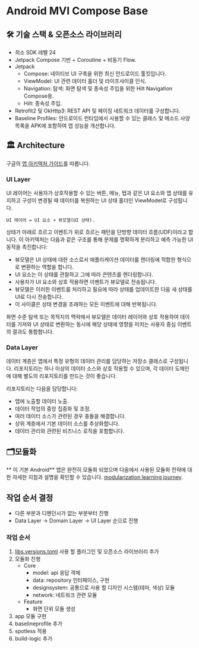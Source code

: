 # Android MVI Compose Base

## 🛠 기술 스택 & 오픈소스 라이브러리
- 최소 SDK 레벨 24
- Jetpack Compose 기반 + Coroutine + 비동기 Flow.
- Jetpack
  - Compose: 네이티브 UI 구축을 위한 최신 안드로이드 툴킷입니다.
  - ViewModel: UI 관련 데이터 홀더 및 라이프사이클 인식.
  - Navigation: 탐색: 화면 탐색 및 종속성 주입을 위한 Hilt Navigation Compose용.
  - Hilt: 종속성 주입.
- Retrofit2 및 OkHttp3: REST API 및 페이징 네트워크 데이터를 구성합니다.
- Baseline Profiles: 안드로이드 런타임에서 사용할 수 있는 클래스 및 메소드 사양 목록을 APK에 포함하여 앱 성능을 개선합니다.

## 🏛️ Architecture
구글의 [앱 아키텍처 가이드](https://developer.android.com/topic/architecture?hl=ko)를 따릅니다.

### UI Layer
UI 레이어는 사용자가 상호작용할 수 있는 버튼, 메뉴, 탭과 같은 UI 요소와 앱 상태를 유지하고 구성이 변경될 때 데이터를 복원하는 UI 상태 홀더인 ViewModel로 구성됩니다.

`UI 레이어 = UI 요소 + 뷰모델(UI 상태).`

상태가 아래로 흐르고 이벤트가 위로 흐르는 패턴을 단방향 데이터 흐름(UDF)이라고 합니다. 이 아키텍처는 다음과 같은 구조를 통해 문제를 명확하게 분리하고 예측 가능한 UI 동작을 촉진합니다:
- 뷰모델은 UI 상태에 대한 소스로서 애플리케이션 데이터를 렌더링에 적합한 형식으로 변환하는 역할을 합니다.
- UI 요소는 이 상태를 관찰하고 그에 따라 콘텐츠를 렌더링합니다.
- 사용자가 UI 요소와 상호 작용하면 이벤트가 뷰모델로 전송됩니다.
- 뷰모델은 이러한 이벤트를 처리하고 필요에 따라 상태를 업데이트한 다음 새 상태를 UI로 다시 전송합니다.
- 이 사이클은 상태 변경을 초래하는 모든 이벤트에 대해 반복됩니다.

화면 수준 탐색 또는 목적지의 맥락에서 뷰모델은 데이터 레이어와 상호 작용하여 데이터를 가져와 UI 상태로 변환하는 동시에 해당 상태에 영향을 미치는 사용자 중심 이벤트의 결과도 통합합니다.

### Data Layer
데이터 계층은 앱에서 특정 유형의 데이터 관리를 담당하는 저장소 클래스로 구성됩니다. 리포지토리는 하나 이상의 데이터 소스와 상호 작용할 수 있으며, 각 데이터 도메인에 대해 별도의 리포지토리를 만드는 것이 좋습니다.

리포지토리는 다음을 담당합니다:
- 앱에 노출할 데이터 노출.
- 데이터 작업의 중앙 집중화 및 조정.
- 여러 데이터 소스가 관련된 경우 충돌을 해결합니다.
- 상위 계층에서 기본 데이터 소스를 추상화합니다.
- 데이터 관리와 관련된 비즈니스 로직을 포함합니다.

## 🗂️모듈화

** 이 기본 Android** 앱은 완전히 모듈화 되었으며 다음에서 사용된 모듈화 전략에 대한 자세한 지침과 설명을 확인할 수 있습니다.
[modularization learning journey](docs/ModularizationLearningJourney.md).

## 작업 순서 결정
- 다른 부분과 디펜던시가 없는 부분부터 진행
- Data Layer -> Domain Layer -> UI Layer 순으로 진행

### 작업 순서
1. [libs.versions.toml](gradle/libs.versions.toml) 사용 할 플러그인 및 오픈소스 라이브러리 추가
2. 모듈화 진행
   - Core
     - model: api 응답 객체
     - data: repository 인터페이스, 구현
     - designsystem: 공통으로 사용 할 디자인 시스템(테마, 색상) 모듈
     - network: 네트워크 관련 모듈
   - Feature
     - 화면 단위 모듈 생성
3. app 모듈 구현
4. baselineprofile 추가
5. spotless 적용
6. build-logic 추가